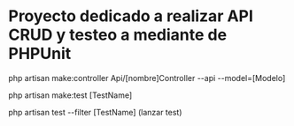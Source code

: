 
# Proyecto dedicado a realizar API CRUD y testeo a mediante de PHPUnit

php artisan make:controller Api/[nombre]Controller --api --model=[Modelo]

php artisan make:test [TestName]

php artisan test --filter [TestName] (lanzar test)


